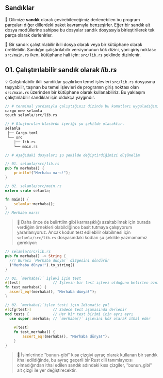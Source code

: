 ## Sandıklar
💭 Dilimize **sandık** olarak çevirebileceğimiz derlenebilen bu program parçaları diğer dillerdeki paket kavramıyla benzeşirler. Eğer bir sandık alt dosya modüllerine sahipse bu dosyalar sandık dosyasıyla birleştirilerek tek parça olarak derlenirler.

💭 Bir sandık çalıştırılabilir ikili dosya olarak veya bir kütüphane olarak üretilebilir. Sandığın çalıştırılabilir versiyonunun kök dizini, yani giriş noktası: `src/main.rs` iken, kütüphane hali için: `src/lib.rs` şeklinde dizinlenir. 

## 01. Çalıştırılabilir sandık olarak *lib.rs*
💡 Çalıştırılabilir ikili sandıklar yazılırken temel işlevleri `src/lib.rs` dosyasına taşıyabilir, taşınan bu temel işlevleri de programın giriş noktası olan `src/main.rs` üzerinden bir kütüphane olarak kullanabiliriz. Bu yaklaşım çalıştırılabilir sandıklar için oldukça yaygındır.

```Rust
// # terminal yardımıyla çalıştığınız dizinde bu komutları uyguladığımız düşünelim 
cargo new selamla
touch selamla/src/lib.rs

// # Oluşturulan klasörün içeriği şu şekilde olacaktır. 
selamla
 ├── Cargo.toml
 └── src
    ├── lib.rs
    └── main.rs

// # Aşağıdaki dosyaları şu şekilde değiştirdiğimizi düşünelim

// 01. selamla/src/lib.rs
pub fn merhaba() {
    println!("Merhaba mars!");
}

// 02. selamla/src/main.rs
extern crate selamla;

fn main() {
    selamla::merhaba();
}
// Merhaba mars!
````

> 💯 Daha önce de belirttiim gibi karmaşıklığı azaltabilmek için burada verdiğim örnekleri olabildiğince basit tutmaya çalışıyorum yararlanıyoruz. Ancak kodun test edilebilir olabilmesi için `selamla/src/lib.rs` dosyasındaki kodları şu şekilde yazmamamız gerekiyor:

```Rust
// selamla/src/lib.rs
pub fn merhaba() -> String {
  //! Burası `Merhaba dünya!` dizgesini döndürür 
  ("Merhaba dünya!").to_string()
}

// 01. `merhaba()` işlevi için test 
#[test]               // İşlevin bir test işlevi olduğunu belirten öznitelik
fn test_merhaba() {
  assert_eq!(merhaba(), "Merhaba dünya!");
}

// 02. `merhaba()`işlev testi için Idiomatic yol 
#[cfg(test)]          // Sadece test aşamasında derlenir
mod tests {           // Her bir test birimi için ayrı ayrı 
  use super::merhaba; // `merhaba()` işlevini kök olarak ithal eder 
  
    #[test]
    fn test_merhaba() {
        assert_eq!(merhaba(), "Merhaba dünya!");
    }
}
```

> [📖](https://doc.rust-lang.org/book/ch07-00-managing-growing-projects-with-packages-crates-and-modules.html) İsimlerinde "bunun-gibi" kısa çizgiyi ayraç olarak kullanan bir sandık ithal edildiğinde, bu ayraç geçerli bir Rust dili tanımlayıcısı olmadığından ithal edilen sandık adındaki kısa çizgiler, "bunun_gibi" alt çizgi ile yer değiştirecektir.

